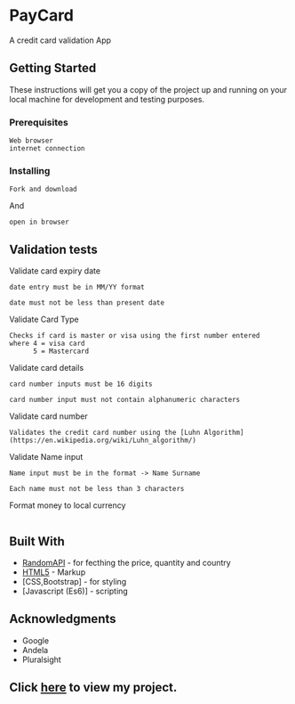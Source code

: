 # PayCard

A credit card validation App

## Getting Started

These instructions will get you a copy of the project up and running on your local machine for development and testing purposes. 

### Prerequisites

```
Web browser
internet connection
```

### Installing


```
Fork and download
```

And 

```
open in browser
```


## Validation tests
Validate card expiry date

```
date entry must be in MM/YY format

date must not be less than present date
```

Validate Card Type

```
Checks if card is master or visa using the first number entered
where 4 = visa card
      5 = Mastercard

```
Validate card details

```
card number inputs must be 16 digits

card number input must not contain alphanumeric characters

```

Validate card number

```
Validates the credit card number using the [Luhn Algorithm](https://en.wikipedia.org/wiki/Luhn_algorithm/)
```

Validate Name input

```
Name input must be in the format -> Name Surname

Each name must not be less than 3 characters
```

Format money to local currency
```

```
 
## Built With

* [RandomAPI](https://randomapi.com/api/006b08a801d82d0c9824dcfdfdfa3b3c) - for fecthing the price, quantity and country
* [HTML5](https://maven.apache.org/) - Markup
* [CSS,Bootstrap] - for styling
* [Javascript (Es6)]  - scripting

 

## Acknowledgments

* Google
* Andela
* Pluralsight

## Click [here](https://pay-card-validation.herokuapp.com/) to view my project.